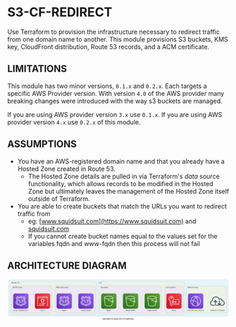 # S3-CF-REDIRECT

Use Terraform to provision the infrastructure necessary to redirect traffic from one domain name to another. This module provisions S3 buckets, KMS key, CloudFront distribution, Route 53 records, and a ACM certificate.

## LIMITATIONS

This module has two minor versions, `0.1.x` and `0.2.x`. Each targets a specific AWS Provider version. With version `4.0` of the AWS provider many breaking changes were introduced with the way s3 buckets are managed.

If you are using AWS provider version `3.x` use `0.1.x`. If you are using AWS provider version `4.x` use `0.2.x` of this module.

## ASSUMPTIONS

- You have an AWS-registered domain name and that you already have a Hosted Zone created in Route 53. 
  - The Hosted Zone details are pulled in via Terraform's *data* source functionality, which allows records to be modified in the Hosted Zone but ultimately leaves the management of the Hosted Zone itself outside of Terraform.
- You are able to create buckets that match the URLs you want to redirect traffic from
  - eg: [www.squidsuit.com](https://www.squidsuit.com) and [squidsuit.com](https://squidsuit.com)
  - If you cannot create bucket names equal to the values set for the variables fqdn and www-fqdn then this process will not fail

## ARCHITECTURE DIAGRAM

![Diagram](https://github.com/squidsuit/terraform-aws-s3-cf-redirect/blob/main/terraform-aws-s3-cf-redirect-diagram.png?raw=true)
